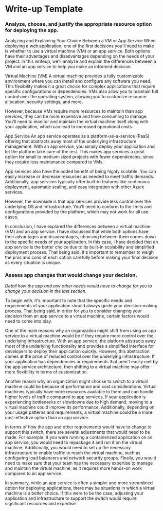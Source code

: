 # Write-up Template

### Analyze, choose, and justify the appropriate resource option for deploying the app.

Analyzing and Explaining Your Choice Between a VM or App Service
When deploying a web application, one of the first decisions you'll need to make is whether to use a virtual machine (VM) or an app service. Both options have their advantages and disadvantages depending on the needs of your project. In this writeup, we'll analyze and explain the differences between a VM and an app service to help you make an informed decision.

Virtual Machine (VM)
A virtual machine provides a fully customizable environment where you can install and configure any software you need. This flexibility makes it a great choice for complex applications that require specific configurations or dependencies. VMs also allow you to maintain full control over the operating system, allowing you to customize resource allocation, security settings, and more.

However, because VMs require more resources to maintain than app services, they can be more expensive and time-consuming to manage. You'll need to monitor and maintain the virtual machine itself along with your application, which can lead to increased operational costs.

App Service
An app service operates as a platform-as-a-service (PaaS) offering that abstracts away most of the underlying infrastructure management. With an app service, you simply deploy your application and let the platform take care of the rest. This makes app services a great option for small to medium-sized projects with fewer dependencies, since they require less maintenance compared to VMs.

App services also have the added benefit of being highly scalable. You can easily increase or decrease resources as needed to meet traffic demands. Additionally, app services typically offer built-in features like continuous deployment, automatic scaling, and easy integration with other Azure services.

However, the downside is that app services provide less control over the underlying OS and infrastructure. You'll need to conform to the limits and configurations provided by the platform, which may not work for all use cases.

In conclusion, I have explored the differences between a virtual machine (VM) and an app service. I have discussed that while both options have their advantages and disadvantages, choosing between them comes down to the specific needs of your application. In this case, I have decided that an app service is the better choice due to its built-in scalability and simplified deployment process. That being said, it's important to remember to weigh the pros and cons of each option carefully before making your final decision as every situation is unique.

### Assess app changes that would change your decision.

*Detail how the app and any other needs would have to change for you to change your decision in the last section.* 

To begin with, it's important to note that the specific needs and requirements of your application should always guide your decision-making process. That being said, in order for you to consider changing your decision from an app service to a virtual machine, certain factors would need to come into play.

One of the main reasons why an organization might shift from using an app service to a virtual machine would be if they require more control over the underlying infrastructure. With an app service, the platform abstracts away most of the underlying functionality and provides a simplified interface for developers to deploy their application quickly. However, this abstraction comes at the price of reduced control over the underlying infrastructure. If your application has dependencies or requirements that aren't easily met by the app service architecture, then shifting to a virtual machine may offer more flexibility in terms of customization.

Another reason why an organization might choose to switch to a virtual machine could be because of performance and cost considerations. Virtual machines typically have more resources available to them and can handle higher levels of traffic compared to app services. If your application is experiencing bottlenecks or slowdowns due to high demand, moving to a virtual machine could improve its performance. Additionally, depending on your usage patterns and requirements, a virtual machine could be a more cost-effective option than an app service.

In terms of how the app and other requirements would have to change to support this switch, there are several adjustments that would need to be made. For example, if you were running a containerized application on an app service, you would need to repackage it and run it on the virtual machine. Additionally, you would need to set up the necessary infrastructure to enable traffic to reach the virtual machine, such as configuring load balancers and network security groups. Finally, you would need to make sure that your team has the necessary expertise to manage and maintain the virtual machine, as it requires more hands-on work compared to an app service.

In summary, while an app service is often a simpler and more streamlined option for deploying applications, there may be situations in which a virtual machine is a better choice. If this were to be the case, adjusting your application and infrastructure to support the switch would require significant resources and expertise.